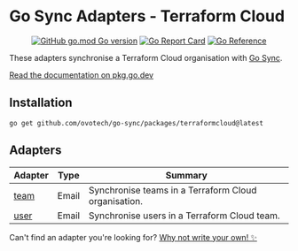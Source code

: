 # Go Sync Adapters - Terraform Cloud

<div align="center">

[![GitHub go.mod Go version](https://img.shields.io/github/go-mod/go-version/ovotech/go-sync?filename=packages/terraformcloud/go.mod&label=go&logo=go)](go.mod)
[![Go Report Card](https://goreportcard.com/badge/github.com/ovotech/go-sync/packages/terraformcloud?style=flat)](https://goreportcard.com/report/github.com/ovotech/go-sync/packages/terraformcloud)
[![Go Reference](https://pkg.go.dev/badge/github.com/ovotech/go-sync.svg)](https://pkg.go.dev/github.com/ovotech/go-sync/packages/terraformcloud)

</div>

These adapters synchronise a Terraform Cloud organisation with [Go Sync](https://github.com/ovotech/go-sync).

[Read the documentation on pkg.go.dev](https://pkg.go.dev/github.com/ovotech/go-sync/packages/terraformcloud)

## Installation
```shell
go get github.com/ovotech/go-sync/packages/terraformcloud@latest
```

## Adapters

| Adapter                                                                            | Type  | Summary                                              |
|------------------------------------------------------------------------------------|-------|------------------------------------------------------|
| [team](https://pkg.go.dev/github.com/ovotech/go-sync/packages/terraformcloud/team) | Email | Synchronise teams in a Terraform Cloud organisation. |
| [user](https://pkg.go.dev/github.com/ovotech/go-sync/packages/terraformcloud/user) | Email | Synchronise users in a Terraform Cloud team.         |

Can't find an adapter you're looking for? [Why not write your own! ✨](/CONTRIBUTING.md)
